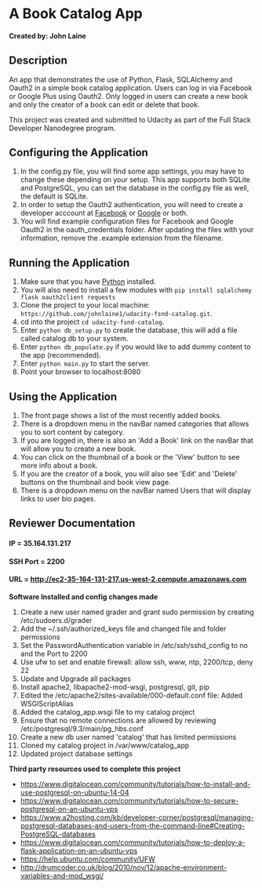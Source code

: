 # A Book Catalog App

#### Created by: John Laine


## Description
An app that demonstrates the use of Python, Flask, SQLAlchemy and Oauth2 in a simple book catalog application.
Users can log in via Facebook or Google Plus using Oauth2. Only logged in users can create a new book and only the creator of a book can edit or delete that book.

This project was created and submitted to Udacity as part of the Full Stack Developer Nanodegree program.

## Configuring the Application
1. In the config.py file, you will find some app settings, you may have to change these depending on your setup. This app supports both SQLite and PostgreSQL, you can set the database in the config.py file as well, the default is SQLite.
2. In order to setup the Oauth2 authentication, you will need to create a developer acccount at [Facebook](https://developers.facebook.com/) or [Google](https://console.developers.google.com) or both.
3. You will find example configuration files for Facebook and Google Oauth2 in the oauth_credentials folder. After updating the files with your information, remove the .example extension from the filename.

## Running the Application
1. Make sure that you have [Python](https://www.python.org/downloads/) installed.
2. You will also need to install a few modules with `pip install sqlalchemy flask oauth2client requests`
2. Clone the project to your local machine: `https://github.com/johnlaine1/udacity-fsnd-catalog.git`.
3. cd into the project `cd udacity-fsnd-catalog`.
4. Enter `python db_setup.py` to create the database, this will add a file called catalog.db to your system.
5. Enter `python db_populate.py` if you would like to add dummy content to the app (recommended).
6. Enter `python main.py` to start the server.
7. Point your browser to localhost:8080

## Using the Application
1. The front page shows a list of the most recently added books.
2. There is a dropdown menu in the navBar named categories that allows you to sort content by category.
3. If you are logged in, there is also an 'Add a Book' link on the navBar that will allow you to create a new book.
4. You can click on the thumbnail of a book or the 'View' button to see more info about a book.
5. If you are the creator of a book, you will also see 'Edit' and 'Delete' buttons on the thumbnail and book view page.
6. There is a dropdown menu on the navBar named Users that will display links to user bio pages.


## Reviewer Documentation
#### IP = 35.164.131.217
#### SSH Port = 2200
#### URL = http://ec2-35-164-131-217.us-west-2.compute.amazonaws.com
**Software Installed and config changes made**
1. Create a new user named grader and grant sudo permission by creating /etc/sudoers.d/grader
1. Add the ~/.ssh/authorized_keys file and changed file and folder permissions
2. Set the PasswordAuthentication variable in /etc/ssh/sshd_config to no and the Port to 2200
3. Use ufw to set and enable firewall: allow ssh, www, ntp, 2200/tcp, deny 22
4. Update and Upgrade all packages
5. Install apache2, libapache2-mod-wsgi, postgresql, git, pip
6. Edited the /etc/apache2/sites-available/000-default.conf file: Added WSGIScriptAlias
7. Added the catalog_app.wsgi file to my catalog project
8. Ensure that no remote connections are allowed by reviewing /etc/postgresql/9.3/main/pg_hbs.conf
9. Create a new db user named 'catalog' that has limited permissions
9. Cloned my catalog project in /var/www/catalog_app
10. Updated project database settings

**Third party resources used to complete this project**
- https://www.digitalocean.com/community/tutorials/how-to-install-and-use-postgresql-on-ubuntu-14-04
- https://www.digitalocean.com/community/tutorials/how-to-secure-postgresql-on-an-ubuntu-vps
- https://www.a2hosting.com/kb/developer-corner/postgresql/managing-postgresql-databases-and-users-from-the-command-line#Creating-PostgreSQL-databases
- https://www.digitalocean.com/community/tutorials/how-to-deploy-a-flask-application-on-an-ubuntu-vps
- https://help.ubuntu.com/community/UFW
- http://drumcoder.co.uk/blog/2010/nov/12/apache-environment-variables-and-mod_wsgi/